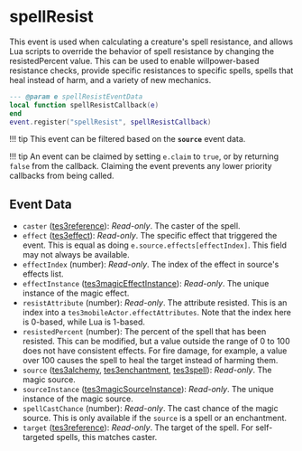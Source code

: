 # spellResist

This event is used when calculating a creature's spell resistance, and allows Lua scripts to override the behavior of spell resistance by changing the resistedPercent value. This can be used to enable willpower-based resistance checks, provide specific resistances to specific spells, spells that heal instead of harm, and a variety of new mechanics.

```lua
--- @param e spellResistEventData
local function spellResistCallback(e)
end
event.register("spellResist", spellResistCallback)
```

!!! tip
	This event can be filtered based on the **`source`** event data.

!!! tip
	An event can be claimed by setting `e.claim` to `true`, or by returning `false` from the callback. Claiming the event prevents any lower priority callbacks from being called.

## Event Data

* `caster` ([tes3reference](../../types/tes3reference)): *Read-only*. The caster of the spell.
* `effect` ([tes3effect](../../types/tes3effect)): *Read-only*. The specific effect that triggered the event. This is equal as doing `e.source.effects[effectIndex]`. This field may not always be available.
* `effectIndex` (number): *Read-only*. The index of the effect in source's effects list.
* `effectInstance` ([tes3magicEffectInstance](../../types/tes3magicEffectInstance)): *Read-only*. The unique instance of the magic effect.
* `resistAttribute` (number): *Read-only*. The attribute resisted. This is an index into a `tes3mobileActor.effectAttributes`. Note that the index here is 0-based, while Lua is 1-based.
* `resistedPercent` (number): The percent of the spell that has been resisted. This can be modified, but a value outside the range of 0 to 100 does not have consistent effects. For fire damage, for example, a value over 100 causes the spell to heal the target instead of harming them.
* `source` ([tes3alchemy](../../types/tes3alchemy), [tes3enchantment](../../types/tes3enchantment), [tes3spell](../../types/tes3spell)): *Read-only*. The magic source.
* `sourceInstance` ([tes3magicSourceInstance](../../types/tes3magicSourceInstance)): *Read-only*. The unique instance of the magic source.
* `spellCastChance` (number): *Read-only*. The cast chance of the magic source. This is only available if the `source` is a spell or an enchantment.
* `target` ([tes3reference](../../types/tes3reference)): *Read-only*. The target of the spell. For self-targeted spells, this matches caster.


